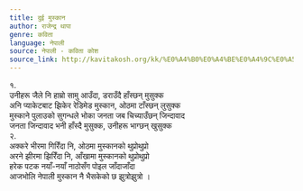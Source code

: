 ```yaml
---
title: दुई मुस्कान
author: राजेन्द्र थापा
genre: कविता
language: नेपाली
source: नेपाली - कविता कोश
source_link: http://kavitakosh.org/kk/%E0%A4%B0%E0%A4%BE%E0%A4%9C%E0%A5%87%E0%A4%A8%E0%A5%8D%E0%A4%A6%E0%A5%8D%E0%A4%B0_%E0%A4%A5%E0%A4%BE%E0%A4%AA%E0%A4%BE
---
```


१.  
उनीहरू जैले नि हाम्रो सामु आउँदा, डराउँदै हाँस्छन् मुसुक्क  
अनि प्याकेटबाट झिकेर रेडिमेड मुस्कान, ओठमा टाँस्छन् लुसुक्क  
मुस्काने पुलाउको सुगन्धले भोका जनता जब चिच्याउँछन् जिन्दावाद  
जनता जिन्दावाद भनी हाँस्दै मुसुक्क, उनीहरू भाग्छन् खुसुक्क  
२.  
अक्करे भीरमा गिरिँदा नि, ओठमा मुस्कानको थुप्रोथुप्रो  
अरने झीरमा झिरिँदा नि, आँखामा मुस्कानको थुप्रोथुप्रो  
हरेक पटक नयाँ-नयाँ नाठोसँग पोइल जाँदाजाँदा  
आजभोलि नेपाली मुस्कान नै भैसकेको छ झुत्रोझुत्रो ।
